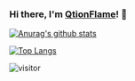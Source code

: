 ### Hi there, I'm [QtionFlame](https://github.com/qtionflame)! 👋

[![Anurag's github stats](https://github-readme-stats.vercel.app/api?username=qtionflame&show_icons=true&count_private=true&hide_border=true&theme=react&bg_color=011C32)](https://github.com/qtionflame)

[![Top Langs](https://github-readme-stats.vercel.app/api/top-langs/?username=qtionflame&layout=compact&hide_border=true&theme=react&bg_color=011C32&hide=html,css)](https://github.com/qtionflame)

![visitor](https://visitor-badge.laobi.icu/badge?page_id=qtionflame)







<!--
**qtionflame/qtionflame** is a ✨ _special_ ✨ repository because its `README.md` (this file) appears on your GitHub profile.

Here are some ideas to get you started:

![Top Langs](https://github-readme-stats.vercel.app/api/top-langs/?username=qtionflame&layout=compact&hide_border=true&hide=html,css&theme=react&bg_color=011C32)
![Top Langs](https://github-readme-stats.vercel.app/api/top-langs/?username=qtionflame&langs_count=8&layout=compact&theme=react&hide_border=true&hide=html,css&bg_color=011C32)

- 🔭 I’m currently working on ...
- 🌱 I’m currently learning ...
- 👯 I’m looking to collaborate on ...
- 🤔 I’m looking for help with ...
- 💬 Ask me about ...
- 📫 How to reach me: ...
- 😄 Pronouns: ...
- ⚡ Fun fact: ...
-->

